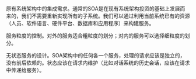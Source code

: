 原有系统架构中的集成需求。通常的SOA是在现有系统架构投资的基础上发展而来的，我们不需要重新实现所有的子系统。我们可以通过利用当前系统已有的资源（人员、软件语言、硬件平台、数据库和应用程序）来构建服务。

服务粒度的控制。对外的服务适合粗粒度的划分；对内的服务可以选择细粒度的划分。

无状态服务的设计。SOA架构中的任何各一个服务，处理的请求应该是独立的，没有前后依赖的。状态应该在请求内维护（比如对话系统的历史会话，应该在请求中传递给服务）。

